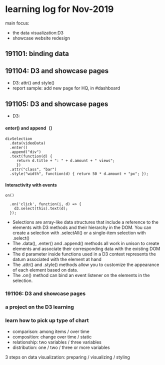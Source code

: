 # learning log for Nov-2019  
main focus:  
* the data visualization:D3  
* showcase website redesign  


## 191101: binding data  

## 191104: D3 and showcase pages  
* D3: attr() and style()
* report sample: add new page for HQ,
in #dashboard  

## 191105: D3 and showcase pages  
* D3: 
#### enter() and append（）  
```  
divSelection
  .data(videoData)
  .enter()
  .append("div")
  .text(function(d) { 
     return d.title + ": " + d.amount + " views";
	 })
  .attr("class", "bar")
  .style("width", function(d) { return 50 * d.amount + "px"; });  
  ```  
#### Interactivity with events  
  `on()`  
```  
  .on('click', function(i, d) => {
    d3.select(this).text(d);
  });
```  
* Selections are array-like data structures that include a reference to the elements with D3 methods and their hierarchy in the DOM. You can create a selection with .selectAll() or a single-item selection with .select()  
* The .data(), .enter() and .append() methods all work in unison to create elements and associate their corresponding data with the existing DOM  
* The d parameter inside functions used in a D3 context represents the datum associated with the element at hand  
* The .attr() and .style() methods allow you to customize the appearance of each element based on data.  
* The .on() method can bind an event listener on the elements in the selection.  

### 191106: D3 and showcase pages  
### a project on the D3 learning  

### learn how to pick up type of chart  
* comparison: among items / over time  
* composition: change over time / static  
* relationship: two variables / three variables  
* distribution: one / two / three or more variables  

3 steps on data visualization: preparing / visualizing / styling  
